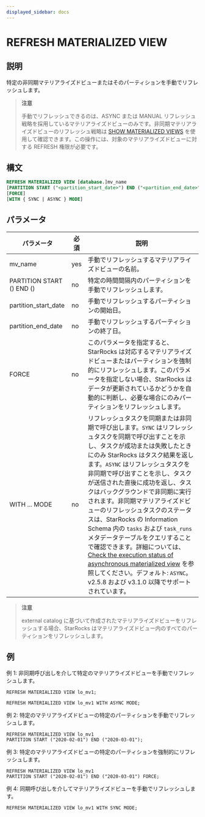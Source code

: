 ```yaml
---
displayed_sidebar: docs
---
```


# REFRESH MATERIALIZED VIEW

## 説明

特定の非同期マテリアライズドビューまたはそのパーティションを手動でリフレッシュします。

> **注意**
>
> 手動でリフレッシュできるのは、ASYNC または MANUAL リフレッシュ戦略を採用しているマテリアライズドビューのみです。非同期マテリアライズドビューのリフレッシュ戦略は [SHOW MATERIALIZED VIEWS](SHOW_MATERIALIZED_VIEW.md) を使用して確認できます。この操作には、対象のマテリアライズドビューに対する REFRESH 権限が必要です。

## 構文

```SQL
REFRESH MATERIALIZED VIEW [database.]mv_name
[PARTITION START ("<partition_start_date>") END ("<partition_end_date>")]
[FORCE]
[WITH { SYNC | ASYNC } MODE]
```

## パラメータ

| **パラメータ**            | **必須**    | **説明**                                                  |
| ------------------------- | ------------ | --------------------------------------------------------- |
| mv_name                   | yes          | 手動でリフレッシュするマテリアライズドビューの名前。       |
| PARTITION START () END () | no           | 特定の時間間隔内のパーティションを手動でリフレッシュします。|
| partition_start_date      | no           | 手動でリフレッシュするパーティションの開始日。             |
| partition_end_date        | no           | 手動でリフレッシュするパーティションの終了日。             |
| FORCE                     | no           | このパラメータを指定すると、StarRocks は対応するマテリアライズドビューまたはパーティションを強制的にリフレッシュします。このパラメータを指定しない場合、StarRocks はデータが更新されているかどうかを自動的に判断し、必要な場合にのみパーティションをリフレッシュします。 |
| WITH ... MODE             | no           | リフレッシュタスクを同期または非同期で呼び出します。`SYNC` はリフレッシュタスクを同期で呼び出すことを示し、タスクが成功または失敗したときにのみ StarRocks はタスク結果を返します。`ASYNC` はリフレッシュタスクを非同期で呼び出すことを示し、タスクが送信された直後に成功を返し、タスクはバックグラウンドで非同期に実行されます。非同期マテリアライズドビューのリフレッシュタスクのステータスは、StarRocks の Information Schema 内の `tasks` および `task_runs` メタデータテーブルをクエリすることで確認できます。詳細については、[Check the execution status of asynchronous materialized view](../../../using_starrocks/async_mv/Materialized_view.md#check-the-execution-status-of-asynchronous-materialized-view) を参照してください。デフォルト: `ASYNC`。v2.5.8 および v3.1.0 以降でサポートされています。 |

> **注意**
>
> external catalog に基づいて作成されたマテリアライズドビューをリフレッシュする場合、StarRocks はマテリアライズドビュー内のすべてのパーティションをリフレッシュします。

## 例

例 1: 非同期呼び出しを介して特定のマテリアライズドビューを手動でリフレッシュします。

```Plain
REFRESH MATERIALIZED VIEW lo_mv1;

REFRESH MATERIALIZED VIEW lo_mv1 WITH ASYNC MODE;
```

例 2: 特定のマテリアライズドビューの特定のパーティションを手動でリフレッシュします。

```Plain
REFRESH MATERIALIZED VIEW lo_mv1 
PARTITION START ("2020-02-01") END ("2020-03-01");
```

例 3: 特定のマテリアライズドビューの特定のパーティションを強制的にリフレッシュします。

```Plain
REFRESH MATERIALIZED VIEW lo_mv1
PARTITION START ("2020-02-01") END ("2020-03-01") FORCE;
```

例 4: 同期呼び出しを介してマテリアライズドビューを手動でリフレッシュします。

```Plain
REFRESH MATERIALIZED VIEW lo_mv1 WITH SYNC MODE;
```